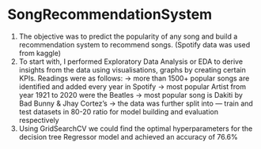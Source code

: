 # SongRecommendationSystem
1. The objective was to predict the popularity of any song and build a recommendation system to recommend songs. (Spotify data was used from kaggle)
2. To start with, I performed Exploratory Data Analysis or EDA to derive insights from the data using visualisations, graphs by creating certain KPIs. Readings were as follows:
-> more than 1500+ popular songs are identified and added every year in Spotify
-> most popular Artist from year 1921 to 2020 were the Beatles
-> most popular song is Dakiti by Bad Bunny & Jhay Cortez’s
-> the data was further split into — train and test datasets in 80-20 ratio for model building and evaluation respectively
3. Using GridSearchCV we could find the optimal hyperparameters for the decision tree Regressor model and achieved an accuracy of 76.6%
